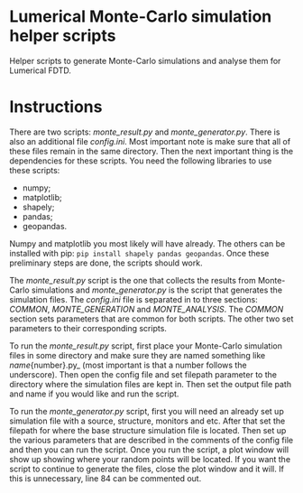 # Lumerical Monte-Carlo simulation helper scripts
Helper scripts to generate Monte-Carlo simulations and analyse them for Lumerical FDTD.
# Instructions
There are two scripts: _monte_result.py_ and _monte_generator.py_. There is also an additional file _config.ini_. Most important note is make sure that all of these files remain in the same directory. Then the next important thing is the dependencies for these scripts. You need the following libraries to use these scripts:

- numpy;
- matplotlib;
- shapely;
- pandas;
- geopandas.

Numpy and matplotlib you most likely will have already. The others can be installed with pip: `pip install shapely pandas geopandas`. Once these preliminary steps are done, the scripts should work.

The _monte_result.py_ script is the one that collects the results from Monte-Carlo simulations and _monte_generator.py_ is the script that generates the simulation files. The _config.ini_ file is separated in to three sections: _COMMON_, _MONTE_GENERATION_ and _MONTE_ANALYSIS_. The _COMMON_ section sets parameters that are common for both scripts. The other two set parameters to their corresponding scripts.

To run the _monte_result.py_ script, first place your Monte-Carlo simulation files in some directory and make sure they are named something like _name_{number}.py_ (most important is that a number follows the underscore). Then open the config file and set filepath parameter to the directory where the simulation files are kept in. Then set the output file path and name if you would like and run the script.

To run the _monte_generator.py_ script, first you will need an already set up simulation file with a source, structure, monitors and etc. After that set the filepath for where the base structure simulation file is located. Then set up the various parameters that are described in the comments of the config file and then you can run the script. Once you run the script, a plot window will show up showing where your random points will be located. If you want the script to continue to generate the files, close the plot window and it will. If this is unnecessary, line 84 can be commented out.
